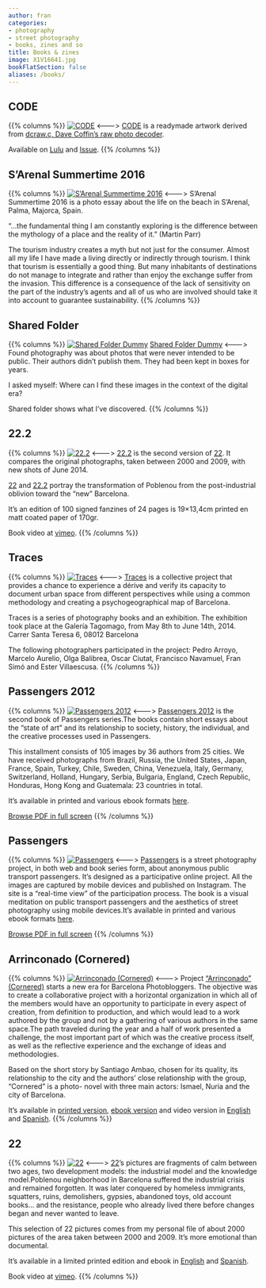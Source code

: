 ```yaml
---
author: fran
categories:
- photography
- street photography
- books, zines and so
title: Books & zines
image: X1V16641.jpg
bookFlatSection: false
aliases: /books/
---
```


## CODE
{{% columns %}}
[![CODE](X1V16641.jpg)](/blog/2019/05/29/code-by-r-mutt/) 
<--->
[CODE]((/blog/2019/05/29/code-by-r-mutt/)) is a readymade artwork derived from [dcraw.c, Dave Coffin’s raw photo decoder](https://www.dechifro.org/dcraw/). 

Available on [Lulu](https://www.lulu.com/en/shop/fran-sim%C3%B3/code-by-rmutt/paperback/product-1wk5j69d.html?page=1&pageSize=4) and [Issue](https://issuu.com/fransimo/docs/code_by_mutt).
{{% /columns %}}

## S’Arenal Summertime 2016
{{% columns %}}
[![S’Arenal Summertime 2016](SArenal-Summertime-COVER.jpg)](/blog/2017/04/02/sarenal-summertime-2016/)
<--->
S’Arenal Summertime 2016 is a photo essay about the life on the beach in S’Arenal, Palma, Majorca, Spain.

“…the fundamental thing I am constantly exploring is the difference between the mythology of a place and the reality of it.” (Martin Parr)

The tourism industry creates a myth but not just for the consumer. Almost all my life I have made a living directly or indirectly through tourism. I think that tourism is essentially a good thing. But many inhabitants of destinations do not manage to integrate and rather than enjoy the exchange suffer from the invasion. This difference is a consequence of the lack of sensitivity on the part of the industry’s agents and all of us who are involved should take it into account to guarantee sustainability.
{{% /columns %}}


## Shared Folder 
{{% columns %}}
[![Shared Folder Dummy](DSCF3138.jpg)](/blog/2016/05/07/shared-folder-dummy/)
[Shared Folder Dummy](/blog/2016/05/07/shared-folder-dummy/)
<--->
Found photography was about photos that were never intended to be public. Their authors didn’t publish them. They had been kept in boxes for years.

I asked myself: Where can I find these images in the context of the digital era?

Shared folder shows what I’ve discovered.
{{% /columns %}}


## 22.2
{{% columns %}}
[![22.2](0013_018_GSC_2765_cover.jpg)](/blog/2016/05/07/shared-folder-dummy/)
<--->
[22.2](/blog/2015/04/23/22-2/) is the second version of [22](/blog/2010/01/14/22/). It compares the original photographs, taken between 2000 and 2009, with new shots of June 2014.

[22](/blog/2010/01/14/22/) and [22.2](/blog/2015/04/23/22-2/) portray the transformation of Poblenou from the post-industrial oblivion toward the “new” Barcelona.

It’s an edition of 100 signed fanzines of 24 pages is 19×13,4cm printed en matt coated paper of 170gr.

Book video at [vimeo](https://vimeo.com/130670327).
{{% /columns %}}


## Traces
{{% columns %}}
[![Traces](DSCF1438-2.jpg)](/blog/2014/05/02/traces-2013-12-07-barcelona/)
<--->
[Traces](/blog/2014/05/02/traces-2013-12-07-barcelona/) is a collective project that provides a chance to experience a dérive and verify its capacity to document urban space from different perspectives while using a common methodology and creating a psychogeographical map of Barcelona.

Traces is a series of photography books and an exhibition. The exhibition took place at the Galería Tagomago, from May 8th to June 14th, 2014. Carrer Santa Teresa 6, 08012 Barcelona

The following photographers participated in the project: Pedro Arroyo, Marcelo Aurelio, Olga Balibrea, Oscar Ciutat, Francisco Navamuel, Fran Simó and Ester Villaescusa.
{{% /columns %}}


## Passengers 2012
{{% columns %}}
[![Passengers 2012](passengers_2012_cover_en.jpg)](/blog/2013/11/16/passengers-2012/)
<--->
[Passengers 2012](/blog/2013/11/16/passengers-2012/) is the second book of Passengers series.The books contain short essays about the “state of art” and its relationship to society, history, the individual, and the creative processes used in Passengers.

This installment consists of 105 images by 36 authors from 25 cities. We have received photographs from Brazil, Russia, the United States, Japan, France, Spain, Turkey, Chile, Sweden, China, Venezuela, Italy, Germany, Switzerland, Holland, Hungary, Serbia, Bulgaria, England, Czech Republic, Honduras, Hong Kong and Guatemala: 23 countries in total.

It’s available in printed and various ebook formats [here](http://passengers-streetphotography.com/eds/).

[Browse PDF in full screen](http://issuu.com/fransimo/docs/en_passengers_2012-e?e=2922899/5647796)
{{% /columns %}}


## Passengers
{{% columns %}}
[![Passengers](passengers_product_thumbnail.jpg)](http://passengers-streetphotography.com/eds/)
<--->
[Passengers](http://passengers-streetphotography.com/eds/) is a street photography project, in both web and book series form, about anonymous public transport passengers. It’s designed as a participative online project. All the images are captured by mobile devices and published on Instagram. The site is a “real-time view” of the participation process. The book is a visual meditation on public transport passengers and the aesthetics of street photography using mobile devices.It’s available in printed and various ebook formats [here](http://passengers-streetphotography.com/eds/).

[Browse PDF in full screen](http://issuu.com/fransimo/docs/passaengers_v4_1_4_full_en_pdf?e=2922899/3360814)
{{% /columns %}}


## Arrinconado (Cornered)
{{% columns %}}
[![Arrinconado (Cornered)](arrinconado_product_thumbnail.jpg)](http://arrinconado.barcelonaphotobloggers.org/)
<--->
Project [“Arrinconado” (Cornered)](http://arrinconado.barcelonaphotobloggers.org/) starts a new era for Barcelona Photobloggers. The objective was to create a collaborative project with a horizontal organization in which all of the members would have an opportunity to participate in every aspect of creation, from definition to production, and which would lead to a work authored by the group and not by a gathering of various authors in the same space.The path traveled during the year and a half of work presented a challenge, the most important part of which was the creative process itself, as well as the reflective experience and the exchange of ideas and methodologies.

Based on the short story by Santiago Ambao, chosen for its quality, its relationship to the city and the authors’ close relationship with the group, “Cornered” is a photo- novel with three main actors: Ismael, Nuria and the city of Barcelona.

It’s available in [printed version](http://www.lulu.com/shop/barcelona-photobloggers/arrinconado/paperback/product-15571787.html), [ebook version](http://www.lulu.com/shop/barcelona-photobloggers/arrinconado-ebook-edition/ebook/product-18560631.html) and video version in [English](https://vimeo.com/31446721) and [Spanish](https://vimeo.com/22812002).
{{% /columns %}}


## 22
{{% columns %}}
[![22](22_cover.jpg)](/blog/2010/01/14/22/)
<--->
[22](/blog/2010/01/14/22/)’s pictures are fragments of calm between two ages, two development models: the industrial model and the knowledge model.Poblenou neighborhood in Barcelona suffered the industrial crisis and remained forgotten. It was later conquered by homeless immigrants, squatters, ruins, demolishers, gypsies, abandoned toys, old account books… and the resistance, people who already lived there before changes began and never wanted to leave.

This selection of 22 pictures comes from my personal file of about 2000 pictures of the area taken between 2000 and 2009. It’s more emotional than documental.

It’s available in a limited printed edition and ebook in [English](http://www.lulu.com/shop/fran-sim%C3%B3/22/ebook/product-20663836.html) and [Spanish](http://www.lulu.com/shop/fran-sim%C3%B3/22/ebook/product-18680983.html).

Book video at [vimeo](https://vimeo.com/130667877).
{{% /columns %}}
